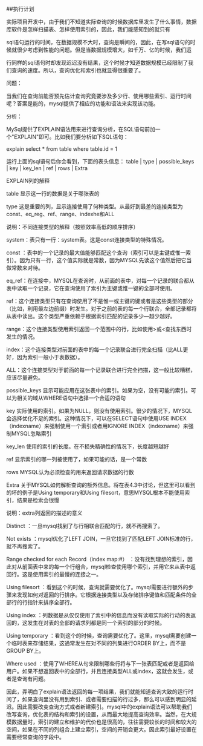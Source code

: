 ##执行计划

实际项目开发中，由于我们不知道实际查询的时候数据库里发生了什么事情，数据库软件是怎样扫描表、怎样使用索引的，因此，我们能感知到的就只有

sql语句运行的时间，在数据规模不大时，查询是瞬间的，因此，在写sql语句的时候就很少考虑到性能的问题。但是当数据规模增大，如千万、亿的时候，我们运

行同样的sql语句时却发现迟迟没有结果，这个时候才知道数据规模已经限制了我们查询的速度。所以，查询优化和索引也就显得很重要了。

问题：

当我们在查询前能否预先估计查询究竟要涉及多少行、使用哪些索引、运行时间呢？答案是能的，mysql提供了相应的功能和语法来实现该功能。

分析：

MySql提供了EXPLAIN语法用来进行查询分析，在SQL语句前加一个"EXPLAIN"即可。比如我们要分析如下SQL语句：

explain select * from table where table.id = 1 

运行上面的sql语句后你会看到，下面的表头信息：
table | type | possible_keys | key | key_len | ref | rows | Extra



EXPLAIN列的解释

table 
显示这一行的数据是关于哪张表的

type 
这是重要的列，显示连接使用了何种类型。从最好到最差的连接类型为const、eq_reg、ref、range、indexhe和ALL


说明：不同连接类型的解释（按照效率高低的顺序排序）

system：表只有一行：system表。这是const连接类型的特殊情况。

const ：表中的一个记录的最大值能够匹配这个查询（索引可以是主键或惟一索引）。因为只有一行，这个值实际就是常数，因为MYSQL先读这个值然后把它当做常数来对待。

eq_ref：在连接中，MYSQL在查询时，从前面的表中，对每一个记录的联合都从表中读取一个记录，它在查询使用了索引为主键或惟一键的全部时使用。

ref：这个连接类型只有在查询使用了不是惟一或主键的键或者是这些类型的部分（比如，利用最左边前缀）时发生。对于之前的表的每一个行联合，全部记录都将从表中读出。这个类型严重依赖于根据索引匹配的记录多少—越少越好。

range：这个连接类型使用索引返回一个范围中的行，比如使用>或<查找东西时发生的情况。

index：这个连接类型对前面的表中的每一个记录联合进行完全扫描（比ALL更好，因为索引一般小于表数据）。

ALL：这个连接类型对于前面的每一个记录联合进行完全扫描，这一般比较糟糕，应该尽量避免。

possible_keys 
显示可能应用在这张表中的索引。如果为空，没有可能的索引。可以为相关的域从WHERE语句中选择一个合适的语句

key 
实际使用的索引。如果为NULL，则没有使用索引。很少的情况下，MYSQL会选择优化不足的索引。这种情况下，可以在SELECT语句中使用USE INDEX（indexname）来强制使用一个索引或者用IGNORE INDEX（indexname）来强制MYSQL忽略索引

key_len 
使用的索引的长度。在不损失精确性的情况下，长度越短越好

ref 
显示索引的哪一列被使用了，如果可能的话，是一个常数

rows 
MYSQL认为必须检查的用来返回请求数据的行数

Extra 
关于MYSQL如何解析查询的额外信息。将在表4.3中讨论，但这里可以看到的坏的例子是Using temporary和Using filesort，意思MYSQL根本不能使用索引，结果是检索会很慢

说明：extra列返回的描述的意义

Distinct ：一旦mysql找到了与行相联合匹配的行，就不再搜索了。

Not exists ：mysql优化了LEFT JOIN，一旦它找到了匹配LEFT JOIN标准的行，就不再搜索了。

Range checked for each Record（index map:#） ：没有找到理想的索引，因此对从前面表中来的每一个行组合，mysql检查使用哪个索引，并用它来从表中返回行。这是使用索引的最慢的连接之一。

Using filesort ：看到这个的时候，查询就需要优化了。mysql需要进行额外的步骤来发现如何对返回的行排序。它根据连接类型以及存储排序键值和匹配条件的全部行的行指针来排序全部行。

Using index ：列数据是从仅仅使用了索引中的信息而没有读取实际的行动的表返回的，这发生在对表的全部的请求列都是同一个索引的部分的时候。

Using temporary ：看到这个的时候，查询需要优化了。这里，mysql需要创建一个临时表来存储结果，这通常发生在对不同的列集进行ORDER BY上，而不是GROUP BY上。

Where used ：使用了WHERE从句来限制哪些行将与下一张表匹配或者是返回给用户。如果不想返回表中的全部行，并且连接类型ALL或index，这就会发生，或者是查询有问题。



因此，弄明白了explain语法返回的每一项结果，我们就能知道查询大致的运行时间了，如果查询里没有用到索引、或者需要扫描的行过多，那么可以感到明显的延迟。因此需要改变查询方式或者新建索引。mysql中的explain语法可以帮助我们改写查询，优化表的结构和索引的设置，从而最大地提高查询效率。当然，在大规模数据量时，索引的建立和维护的代价也是很高的，往往需要较长的时间和较大的空间，如果在不同的列组合上建立索引，空间的开销会更大。因此索引最好设置在需要经常查询的字段中。